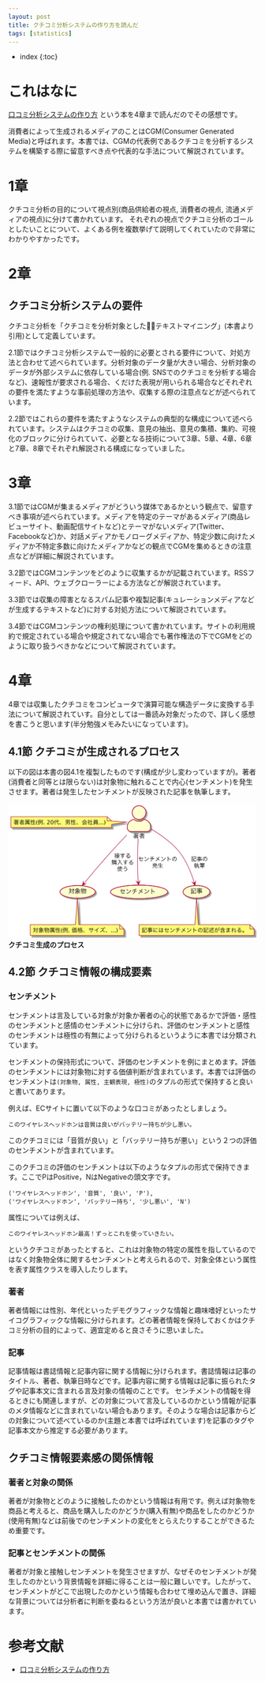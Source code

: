 ```yaml
---
layout: post
title: クチコミ分析システムの作り方を読んだ
tags: [statistics]
---
```


* index
{:toc}

# これはなに

[口コミ分析システムの作り方](https://www.kindaikagaku.co.jp/information/kd0591.htm) という本を4章まで読んだのでその感想です。

消費者によって生成されるメディアのことはCGM(Consumer Generated Media)と呼ばれます。本書では、CGMの代表例であるクチコミを分析するシステムを構築する際に留意すべき点や代表的な手法について解説されています。

# 1章

クチコミ分析の目的について視点別(商品供給者の視点, 消費者の視点, 流通メディアの視点)に分けて書かれています。
それぞれの視点でクチコミ分析のゴールとしたいことについて、よくある例を複数挙げて説明してくれていたので非常にわかりやすかったです。

# 2章

## クチコミ分析システムの要件

クチコミ分析を「クチコミを分析対象としたテキストマイニング」(本書より引用)として定義しています。

2.1節ではクチコミ分析システムで一般的に必要とされる要件について、対処方法と合わせて述べられています。分析対象のデータ量が大きい場合、分析対象のデータが外部システムに依存している場合(例. SNSでのクチコミを分析する場合など)、速報性が要求される場合、くだけた表現が用いられる場合などそれぞれの要件を満たすような事前処理の方法や、収集する際の注意点などが述べられています。

2.2節ではこれらの要件を満たすようなシステムの典型的な構成について述べられています。システムはクチコミの収集、意見の抽出、意見の集積、集約、可視化のブロックに分けられていて、必要となる技術について3章、5章、4章、6章と7章、8章でそれぞれ解説される構成になっていました。

# 3章

3.1節ではCGMが集まるメディアがどういう媒体であるかという観点で、留意すべき事項が述べられています。メディアを特定のテーマがあるメディア(商品レビューサイト、動画配信サイトなど)とテーマがないメディア(Twitter、Facebookなど)か、対話メディアかモノローグメディアか、特定少数に向けたメディアか不特定多数に向けたメディアかなどの観点でCGMを集めるときの注意点などが詳細に解説されています。

3.2節ではCGMコンテンツをどのように収集するかが記載されています。RSSフィード、API、ウェブクローラーによる方法などが解説されています。

3.3節では収集の障害となるスパム記事や複製記事(キュレーションメディアなどが生成するテキストなど)に対する対処方法について解説されています。

3.4節ではCGMコンテンツの権利処理について書かれています。サイトの利用規約で規定されている場合や規定されてない場合でも著作権法の下でCGMをどのように取り扱うべきかなどについて解説されています。

# 4章

4章では収集したクチコミをコンピュータで演算可能な構造データに変換する手法について解説されていす。自分としては一番読み対象だったので、詳しく感想を書こうと思います(半分勉強メモみたいになっています)。

## 4.1節 クチコミが生成されるプロセス

以下の図は本書の図4.1を複製したものです(構成が少し変わっていますが)。著者(消費者と同等とは限らない)は対象物に触れることで内心(センチメント)を発生させます。著者は発生したセンチメントが反映された記事を執筆します。

![](/images/kuchikomi-process.png)
**クチコミ生成のプロセス**

## 4.2節 クチコミ情報の構成要素

### センチメント

センチメントは言及している対象が対象か著者の心的状態であるかで評価・感性のセンチメントと感情のセンチメントに分けられ、評価のセンチメントと感性のセンチメントは極性の有無によって分けられるというように本書では分類されています。

センチメントの保持形式について、評価のセンチメントを例にまとめます。評価のセンチメントには対象物に対する価値判断が含まれています。本書では評価のセンチメントは`(対象物, 属性, 主観表現, 極性)`のタプルの形式で保持すると良いと書いてあります。

例えば、ECサイトに置いて以下のような口コミがあったとしましょう。

```
このワイヤレスヘッドホンは音質は良いがバッテリー持ちが少し悪い。
```

このクチコミには「音質が良い」と「バッテリー持ちが悪い」という２つの評価のセンチメントが含まれています。

このクチコミの評価のセンチメントは以下のようなタプルの形式で保持できます。ここでPはPositive，NはNegativeの頭文字です。

```
('ワイヤレスヘッドホン', '音質', '良い', 'P'),
('ワイヤレスヘッドホン', 'バッテリー持ち', '少し悪い', 'N')
```

属性については例えば、

```
このワイヤレスヘッドホン最高！ずっとこれを使っていきたい。
```

というクチコミがあったとすると、これは対象物の特定の属性を指しているのではなく対象物全体に関するセンチメントと考えられるので、対象全体という属性を表す属性クラスを導入したりします。

### 著者

著者情報には性別、年代といったデモグラフィックな情報と趣味嗜好といったサイコグラフィックな情報に分けられます。どの著者情報を保持しておくかはクチコミ分析の目的によって、適宜定めると良さそうに思いました。

### 記事

記事情報は書誌情報と記事内容に関する情報に分けられます。書誌情報は記事のタイトル、著者、執筆日時などです。記事内容に関する情報は記事に振られたタグや記事本文に含まれる言及対象の情報のことです。
センチメントの情報を得るときにも関連しますが、どの対象について言及しているのかという情報が記事のメタ情報などに含まれていない場合もあります。そのような場合は記事からどの対象について述べているのか(主題と本書では呼ばれています)を記事のタグや記事本文から推定する必要があります。 


## クチコミ情報要素感の関係情報

### 著者と対象の関係

著者が対象物とどのように接触したのかという情報は有用です。例えば対象物を商品と考えると、商品を購入したのかどうか(購入有無)や商品をしたのかどうか(使用有無)などは前後でのセンチメントの変化をとらえたりすることができるため重要です。

### 記事とセンチメントの関係

著者が対象と接触しセンチメントを発生させますが、なぜそのセンチメントが発生したのかという背景情報を詳細に得ることは一般に難しいです。したがって、センチメントがどこで出現したのかという情報も合わせて埋め込んで置き、詳細な背景については分析者に判断を委ねるという方法が良いと本書では書かれています。


# 参考文献

- [口コミ分析システムの作り方](https://www.kindaikagaku.co.jp/information/kd0591.htm) 